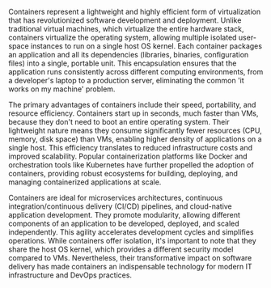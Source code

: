 Containers represent a lightweight and highly efficient form of virtualization that has revolutionized software development and deployment. Unlike traditional virtual machines, which virtualize the entire hardware stack, containers virtualize the operating system, allowing multiple isolated user-space instances to run on a single host OS kernel. Each container packages an application and all its dependencies (libraries, binaries, configuration files) into a single, portable unit. This encapsulation ensures that the application runs consistently across different computing environments, from a developer's laptop to a production server, eliminating the common 'it works on my machine' problem.

The primary advantages of containers include their speed, portability, and resource efficiency. Containers start up in seconds, much faster than VMs, because they don't need to boot an entire operating system. Their lightweight nature means they consume significantly fewer resources (CPU, memory, disk space) than VMs, enabling higher density of applications on a single host. This efficiency translates to reduced infrastructure costs and improved scalability. Popular containerization platforms like Docker and orchestration tools like Kubernetes have further propelled the adoption of containers, providing robust ecosystems for building, deploying, and managing containerized applications at scale.

Containers are ideal for microservices architectures, continuous integration/continuous delivery (CI/CD) pipelines, and cloud-native application development. They promote modularity, allowing different components of an application to be developed, deployed, and scaled independently. This agility accelerates development cycles and simplifies operations. While containers offer isolation, it's important to note that they share the host OS kernel, which provides a different security model compared to VMs. Nevertheless, their transformative impact on software delivery has made containers an indispensable technology for modern IT infrastructure and DevOps practices.